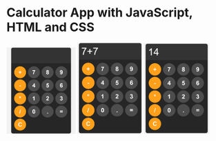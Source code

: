 # Calculator App with JavaScript, HTML and CSS

<img src="./assets/Calculator-js.png" alt="drawing" width="160"/>

<img src="./assets/Calculator-js2.png" alt="drawing" width="150"/>

<img src="./assets/Calculator-js3.png" alt="drawing" width="152"/>
